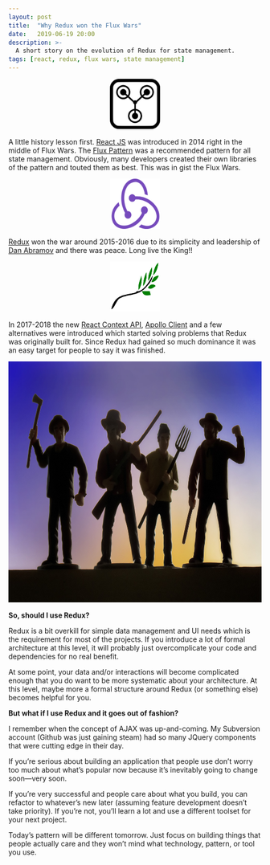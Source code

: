 ```yaml
---
layout: post
title:  "Why Redux won the Flux Wars"
date:   2019-06-19 20:00
description: >-
  A short story on the evolution of Redux for state management.
tags: [react, redux, flux wars, state management]
---
```

<p align="center"><img src="../images/flux.png" alt="Flux" width="100" height="100"/></p>

A little history lesson first. [React JS](https://reactjs.org/) was introduced in 2014 right in the middle of Flux Wars. The [Flux Pattern](https://facebook.github.io/flux/docs/overview.html) was a recommended pattern for all state management. Obviously, many developers created their own libraries of the pattern and touted them as best. This was in gist the Flux Wars.

<p align="center"><img src="../images/redux.png" alt="Redux" width="100" height="100"/></p>

[Redux](https://redux.js.org/) won the war around 2015-2016 due to its simplicity and leadership of [Dan Abramov](https://egghead.io/courses/getting-started-with-redux) and there was peace. Long live the King!!

<p align="center"><img src="../images/peace.png" alt="Peace" width="100" height="100"/></p>

In 2017-2018 the new [React Context API](https://reactjs.org/docs/context.html), [Apollo Client](https://www.apollographql.com/docs/react/) and a few alternatives were introduced which started solving problems that Redux was originally built for. Since Redux had gained so much dominance it was an easy target for people to say it was finished.

<p align="center"><img src="../images/pitchforks.jpg" alt="Pitchforks" width="640" height="480"/></p>

**So, should I use Redux?**

Redux is a bit overkill for simple data management and UI needs which is the requirement for most of the projects. If you introduce a lot of formal architecture at this level, it will probably just overcomplicate your code and dependencies for no real benefit.

At some point, your data and/or interactions will become complicated enough that you do want to be more systematic about your architecture. At this level, maybe more a formal structure around Redux (or something else) becomes helpful for you.

**But what if I use Redux and it goes out of fashion?**

I remember when the concept of AJAX was up-and-coming. My Subversion account (Github was just gaining steam) had so many JQuery components that were cutting edge in their day.

If you’re serious about building an application that people use don’t worry too much about what’s popular now because it’s inevitably going to change soon—very soon.

If you’re very successful and people care about what you build, you can refactor to whatever’s new later (assuming feature development doesn’t take priority). If you’re not, you’ll learn a lot and use a different toolset for your next project.

Today’s pattern will be different tomorrow. Just focus on building things that people actually care and they won’t mind what technology, pattern, or tool you use.
